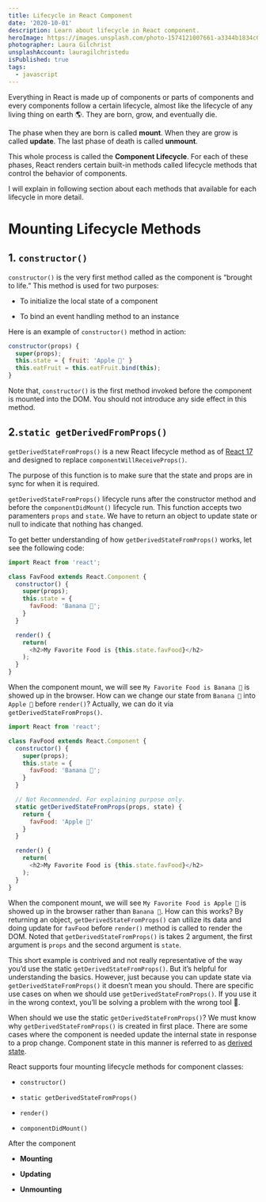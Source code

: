 ```yaml
---
title: Lifecycle in React Component
date: '2020-10-01'
description: Learn about lifecycle in React component.
heroImage: https://images.unsplash.com/photo-1574121007661-a3344b1834c0?ixlib=rb-1.2.1&ixid=MnwxMjA3fDB8MHxwaG90by1wYWdlfHx8fGVufDB8fHx8&auto=format&fit=crop&w=1632&q=80
photographer: Laura Gilchrist
unsplashAccount: lauragilchristedu
isPublished: true
tags:
  - javascript
---
```


Everything in React is made up of components or parts of components and every components follow a certain lifecycle, almost like the lifecycle of any living thing on earth 🌎. They are born, grow, and eventually die.

The phase when they are born is called **mount**. When they are grow is called **update**. The last phase of death is called **unmount**.

This whole process is called the **Component Lifecycle**. For each of these phases, React renders certain built-in methods called lifecycle methods that control the behavior of components.

I will explain in following section about each methods that available for each lifecycle in more detail.


# Mounting Lifecycle Methods

## 1. `constructor()`

`constructor()` is the very first method called as the component is “brought to life.” This method is used for two purposes:

- To initialize the local state of a component

- To bind an event handling method to an instance

Here is an example of `constructor()` method in action:

```js
constructor(props) {
  super(props);
  this.state = { fruit: 'Apple 🍎' }
  this.eatFruit = this.eatFruit.bind(this);
}
```

Note that, `constructor()` is the first method invoked before the component is mounted into the DOM. You should not introduce any side effect in this method.

## 2.`static getDerivedFromProps()`

`getDerivedStateFromProps()` is a new React lifecycle method as of [React 17](https://reactjs.org/docs/react-component.html#static-getderivedstatefromprops) and designed to replace `componentWillReceiveProps()`.

The purpose of this function is to make sure that the state and props are in sync for when it is required.

`getDerivedStateFromProps()` lifecycle runs after the constructor method and before the `componentDidMount()` lifecycle run. This function accepts two paramenters `props` and `state`. We have to return an object to update state or null to indicate that nothing has changed.

To get better understanding of how `getDerivedStateFromProps()` works, let see the following code:

```js
import React from 'react';

class FavFood extends React.Component {
  constructor() {
    super(props);
    this.state = {
      favFood: 'Banana 🍌';
    }
  }

  render() {
    return(
      <h2>My Favorite Food is {this.state.favFood}</h2>
    );
  }
}
```

When the component mount, we will see `My Favorite Food is Banana 🍌` is showed up in the browser. How can we change our state from `Banana 🍌` into `Apple 🍎` before `render()`? Actually, we can do it via `getDerivedStateFromProps()`.

```js
import React from 'react';

class FavFood extends React.Component {
  constructor() {
    super(props);
    this.state = {
      favFood: 'Banana 🍌';
    }
  }

  // Not Recommended. For explaining purpose only.
  static getDerivedStateFromProps(props, state) {
    return {
      favFood: 'Apple 🍎'
    }
  }

  render() {
    return(
      <h2>My Favorite Food is {this.state.favFood}</h2>
    );
  }
}
```

When the component mount, we will see `My Favorite Food is Apple 🍎` is showed up in the browser rather than `Banana 🍌`. How can this works? By returning an object, `getDerivedStateFromProps()` can utilize its data and doing update for `favFood` before `render()` method is called to render the DOM. Noted that `getDerivedStateFromProps()` is takes 2 argument, the first argument is `props` and the second argument is `state`.

This short example is contrived and not really representative of the way you’d use the static `getDerivedStateFromProps()`. But it’s helpful for understanding the basics. However, just because you can update state via `getDerivedStateFromProps()` it doesn’t mean you should. There are specific use cases on when we should use `getDerivedStateFromProps()`. If you use it in the wrong context, you’ll be solving a problem with the wrong tool 🔨. 

When should we use the static `getDerivedStateFromProps()`? We must know why `getDerivedStateFromProps()` is created in first place. There are some cases where the component is needed update the internal state in response to a prop change. Component state in this manner is referred to as [derived state](https://reactjs.org/blog/2018/06/07/you-probably-dont-need-derived-state.html#when-to-use-derived-state).



React supports four mounting lifecycle methods for component classes: 

- `constructor()`

- `static getDerivedStateFromProps()`

- `render()`

- `componentDidMount()`

After the component

- **Mounting**

- **Updating**

- **Unmounting**

